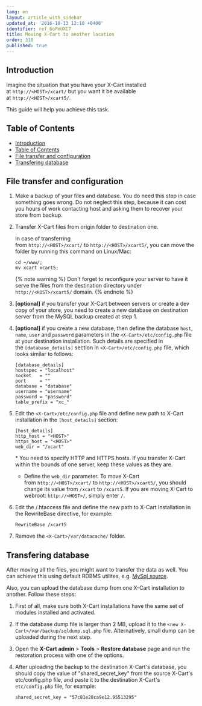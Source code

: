 ```yaml
---
lang: en
layout: article_with_sidebar
updated_at: '2016-10-13 12:18 +0400'
identifier: ref_6oFmUXC7
title: Moving X-Cart to another location
order: 310
published: true
---
```

## Introduction

Imagine the situation that you have your X-Cart installed at `http://<HOST>/xcart/` but you want it be available at `http://<HOST>/xcart5/`.

This guide will help you achieve this task.

## Table of Contents

*   [Introduction](#introduction)
*   [Table of Contents](#table-of-contents)
*   [File transfer and configuration](#file-transfer-and-configuration)
*   [Transfering database](#transfering-database)

## File transfer and configuration

1.  Make a backup of your files and database. You do need this step in case something goes wrong. Do not neglect this step, because it can cost you hours of work contacting host and asking them to recover your store from backup.

2.  Transfer X-Cart files from origin folder to destination one.

    In case of transferring from `http://<HOST>/xcart/` to `http://<HOST>/xcart5/`, you can move the folder by running this command on Linux/Mac: 

    ```
    cd ~/www/;
    mv xcart xcart5;
    ```

    {% note warning %}
    Don't forget to reconfigure your server to have it serve the files from the destination directory under `http://<HOST>/xcart5/` domain.
    {% endnote %}

3.  **[optional]** if you transfer your X-Cart between servers or create a dev copy of your store, you need to create a new database on destination server from the MySQL backup created at step 1.

4.  **[optional]** if you create a new database, then define the database `host`, `name`, `user` and `password` parameters in the `<X-Cart>/etc/config.php` file at your destination installation. Such details are specified in the `[database_details]` section in `<X-Cart>/etc/config.php` file, which looks similar to follows: 

    ```
    [database_details]
    hostspec = "localhost"
    socket   = ""
    port     = ""
    database = "database"
    username = "username"
    password = "password"
    table_prefix = "xc_"
    ```

5.  Edit the `<X-Cart>/etc/config.php` file and define new path to X-Cart installation in the `[host_details]` section: 

    ```
    [host_details]
    http_host = "<HOST>"
    https_host = "<HOST>"
    web_dir = "/xcart"
    ```

    * You need to specify HTTP and HTTPS hosts. If you transfer X-Cart within the bounds of one server, keep these values as they are.

    * Define the `web_dir` parameter. To move X-Cart from `http://<HOST>/xcart/` to `http://<HOST>/xcart5/`, you should change its value from `/xcart` to `/xcart5`. If you are moving X-Cart to webroot: `http://<HOST>/`, simply enter `/`.

6.  Edit the <X-Cart>/.htaccess file and define the new path to X-Cart installation in the RewriteBase directive, for example:

    ```
    RewriteBase /xcart5
    ```

7.  Remove the `<X-Cart>/var/datacache/` folder.

## Transfering database

After moving all the files, you might want to transfer the data as well. You can achieve this using default RDBMS utilites, e.g. [MySql source](https://dev.mysql.com/doc/mysql-backup-excerpt/5.7/en/reloading-sql-format-dumps.html).

Also, you can upload the database dump from one X-Cart installation to another. Follow these steps:

1.  First of all, make sure both X-Cart installations have the same set of modules installed and activated.

2.  If the database dump file is larger than 2 MB, upload it to the `<new X-Cart>/var/backup/sqldump.sql.php` file. Alternatively, small dump can be uploaded during the next step.

3.  Open the **X-Cart admin** > **Tools** > **Restore database** page and run the restoration process with one of the options.

4.  After uploading the backup to the destination X-Cart's database, you should copy the value of "shared_secret_key" from the source X-Cart's etc/config.php file, and paste it to the destination X-Cart's `etc/config.php` file, for example:

    ```
    shared_secret_key = "57c81e28ca9e12.95513295"
    ```
